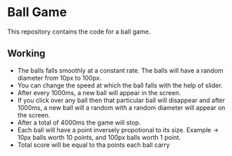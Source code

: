 # Ball Game
This repository contains the code for a ball game.
## Working
- The balls falls smoothly at a constant rate. The balls will have a random diameter from 10px to 100px.
- You can change the speed at which the ball falls with the help of slider.
- After every 1000ms, a new ball will appear in the screen.
- If you click over any ball then that particular ball will disappear and after 1000ms, a new ball will a random with a random diameter will appear on the screen.
- After a total of 4000ms the game will stop.
- Each ball will have a point inversely propotional to its size. Example -> 10px balls worth 10 points, and 100px balls worth 1 point.
- Total score will be equal to tha points each ball carry
